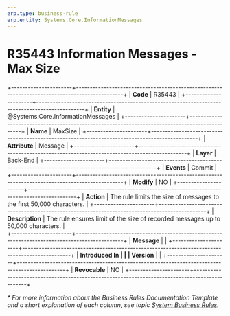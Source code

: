 ```yaml
---
erp.type: business-rule
erp.entity: Systems.Core.InformationMessages
---
```


# R35443 Information Messages - Max Size
+----------------------+-----------------------------------------------------------------------------------------------+
| **Code**             | R35443                                                                                        |
+----------------------+-----------------------------------------------------------------------------------------------+
| **Entity**           | @Systems.Core.InformationMessages                                                             |
+----------------------+-----------------------------------------------------------------------------------------------+
| **Name**             | MaxSize                                                                                       |
+----------------------+-----------------------------------------------------------------------------------------------+
| **Attribute**        | Message                                                                                       |
+----------------------+-----------------------------------------------------------------------------------------------+
| **Layer**            | Back-End                                                                                      |
+----------------------+-----------------------------------------------------------------------------------------------+
| **Events**           | Commit                                                                                        |
+----------------------+-----------------------------------------------------------------------------------------------+
| **Modify**           | NO                                                                                            |
+----------------------+-----------------------------------------------------------------------------------------------+
| **Action**           | The rule limits the size of messages to the first 50,000 characters.                          |
+----------------------+-----------------------------------------------------------------------------------------------+
| **Description**      | The rule ensures limit of the size of recorded messages up to 50,000 characters.              |                                   
+----------------------+-----------------------------------------------------------------------------------------------+
| **Message**          |                                                                                               |
+----------------------+-----------------------------------------------------------------------------------------------+
| **Introduced In      |                                                                                               |
| Version**            |                                                                                               |
+----------------------+-----------------------------------------------------------------------------------------------+
| **Revocable**        | NO                                                                                            |
+----------------------+-----------------------------------------------------------------------------------------------+

*\* For more information about the Business Rules Documentation Template and a short explanation of each column, see
topic [System Business Rules](../templates/template-description-system-business-rules.md).*
